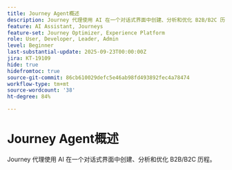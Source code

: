 ```yaml
---
title: Journey Agent概述
description: Journey 代理使用 AI 在一个对话式界面中创建、分析和优化 B2B/B2C 历程。
feature: AI Assistant, Journeys
feature-set: Journey Optimizer, Experience Platform
role: User, Developer, Leader, Admin
level: Beginner
last-substantial-update: 2025-09-23T00:00:00Z
jira: KT-19109
hide: true
hidefromtoc: true
source-git-commit: 86cb610029defc5e46ab98fd493892fec4a78474
workflow-type: tm+mt
source-wordcount: '38'
ht-degree: 84%

---
```


# Journey Agent概述

Journey 代理使用 AI 在一个对话式界面中创建、分析和优化 B2B/B2C 历程。

<!-- For more information, see the [AI Assistant UI guide](https://experienceleague.adobe.com/en/docs/experience-platform/ai-assistant/ui-guide#use-discoverability).-->





